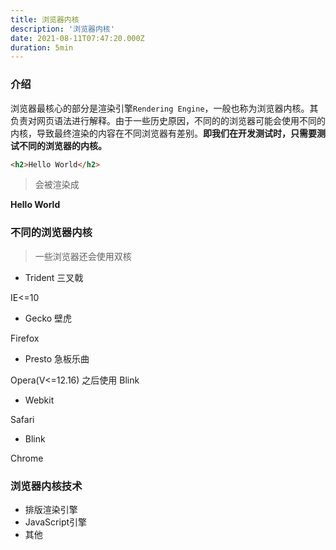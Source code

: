 ```yaml
---
title: 浏览器内核
description: '浏览器内核'
date: 2021-08-11T07:47:20.000Z
duration: 5min
---
```


### 介绍

浏览器最核心的部分是渲染引擎`Rendering Engine`，一般也称为浏览器内核。其负责对网页语法进行解释。由于一些历史原因，不同的的浏览器可能会使用不同的内核，导致最终渲染的内容在不同浏览器有差别。**即我们在开发测试时，只需要测试不同的浏览器的内核。**

```html
<h2>Hello World</h2>
```

> 会被渲染成

**Hello World**

### 不同的浏览器内核

> 一些浏览器还会使用双核

- Trident 三叉戟

IE<=10

- Gecko 壁虎

Firefox

- Presto 急板乐曲

Opera(V<=12.16) 之后使用 Blink

- Webkit

Safari

- Blink

Chrome

### 浏览器内核技术

- 排版渲染引擎
- JavaScript引擎
- 其他
